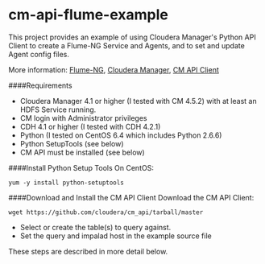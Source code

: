 cm-api-flume-example
====================

This project provides an example of using Cloudera Manager's Python API Client to create a Flume-NG Service and Agents, and to set and update Agent config files.

More information:  [Flume-NG](http://archive.cloudera.com/cdh4/cdh/4/flume-ng/FlumeUserGuide.html),  [Cloudera Manager](http://www.cloudera.com/content/cloudera/en/products/cloudera-manager.html), [CM API Client](http://cloudera.github.io/cm_api/)




####Requirements
- Cloudera Manager 4.1 or higher (I tested with CM 4.5.2) with at least an HDFS Service running. 
- CM login with Administrator privileges
- CDH 4.1 or higher (I tested with CDH 4.2.1)
- Python (I tested on CentOS 6.4 which includes Python 2.6.6)
- Python SetupTools (see below)
- CM API must be installed (see below)


####Install Python Setup Tools
On CentOS:

    yum -y install python-setuptools


####Download and Install the CM API Client
Download the CM API Client:

    wget https://github.com/cloudera/cm_api/tarball/master
    

- Select or create the table(s) to query against.
- Set the query and impalad host in the example source file

These steps are described in more detail below.

